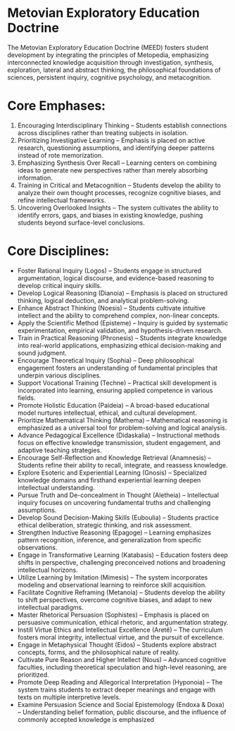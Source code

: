 # Metovian Exploratory Education Doctrine
The Metovian Exploratory Education Doctrine (MEED) fosters student development by integrating the principles of Metopedia, emphasizing interconnected knowledge acquisition through investigation, synthesis, exploration, lateral and abstract thinking, the philosophical foundations of sciences, persistent inquiry, cognitive psychology, and metacognition.

# Core Emphases:

1. Encouraging Interdisciplinary Thinking – Students establish connections across disciplines rather than treating subjects in isolation.
2. Prioritizing Investigative Learning – Emphasis is placed on active research, questioning assumptions, and identifying deeper patterns instead of rote memorization.
3. Emphasizing Synthesis Over Recall – Learning centers on combining ideas to generate new perspectives rather than merely absorbing information.
4. Training in Critical and Metacognition – Students develop the ability to analyze their own thought processes, recognize cognitive biases, and refine intellectual frameworks.
5. Uncovering Overlooked Insights – The system cultivates the ability to identify errors, gaps, and biases in existing knowledge, pushing students beyond surface-level conclusions.

# Core Disciplines:
- Foster Rational Inquiry (Logos) – Students engage in structured argumentation, logical discourse, and evidence-based reasoning to develop critical inquiry skills.
- Develop Logical Reasoning (Dianoia) – Emphasis is placed on structured thinking, logical deduction, and analytical problem-solving.
- Enhance Abstract Thinking (Noesis) – Students cultivate intuitive intellect and the ability to comprehend complex, non-linear concepts.
- Apply the Scientific Method (Episteme) – Inquiry is guided by systematic experimentation, empirical validation, and hypothesis-driven research.
- Train in Practical Reasoning (Phronesis) – Students integrate knowledge into real-world applications, emphasizing ethical decision-making and sound judgment.
- Encourage Theoretical Inquiry (Sophia) – Deep philosophical engagement fosters an understanding of fundamental principles that underpin various disciplines.
- Support Vocational Training (Techne) – Practical skill development is incorporated into learning, ensuring applied competence in various fields.
- Promote Holistic Education (Paideia) – A broad-based educational model nurtures intellectual, ethical, and cultural development.
- Prioritize Mathematical Thinking (Mathema) – Mathematical reasoning is emphasized as a universal tool for problem-solving and logical analysis.
- Advance Pedagogical Excellence (Didaskalia) – Instructional methods focus on effective knowledge transmission, student engagement, and adaptive teaching strategies.
- Encourage Self-Reflection and Knowledge Retrieval (Anamnesis) – Students refine their ability to recall, integrate, and reassess knowledge.
- Explore Esoteric and Experiential Learning (Gnosis) – Specialized knowledge domains and firsthand experiential learning deepen intellectual understanding.
- Pursue Truth and De-concealment in Thought (Aletheia) – Intellectual inquiry focuses on uncovering fundamental truths and challenging assumptions.
- Develop Sound Decision-Making Skills (Euboulia) – Students practice ethical deliberation, strategic thinking, and risk assessment.
- Strengthen Inductive Reasoning (Epagoge) – Learning emphasizes pattern recognition, inference, and generalization from specific observations.
- Engage in Transformative Learning (Katabasis) – Education fosters deep shifts in perspective, challenging preconceived notions and broadening intellectual horizons.
- Utilize Learning by Imitation (Mimesis) – The system incorporates modeling and observational learning to reinforce skill acquisition.
- Facilitate Cognitive Reframing (Metanoia) – Students develop the ability to shift perspectives, overcome cognitive biases, and adapt to new intellectual paradigms.
- Master Rhetorical Persuasion (Sophistes) – Emphasis is placed on persuasive communication, ethical rhetoric, and argumentation strategy.
- Instill Virtue Ethics and Intellectual Excellence (Aretê) – The curriculum fosters moral integrity, intellectual virtue, and the pursuit of excellence.
- Engage in Metaphysical Thought (Eidos) – Students explore abstract concepts, forms, and the philosophical nature of reality.
- Cultivate Pure Reason and Higher Intellect (Nous) – Advanced cognitive faculties, including theoretical speculation and high-level reasoning, are prioritized.
- Promote Deep Reading and Allegorical Interpretation (Hyponoia) – The system trains students to extract deeper meanings and engage with texts on multiple interpretive levels.
- Examine Persuasion Science and Social Epistemology (Endoxa & Doxa) – Understanding belief formation, public discourse, and the influence of commonly accepted knowledge is emphasized
